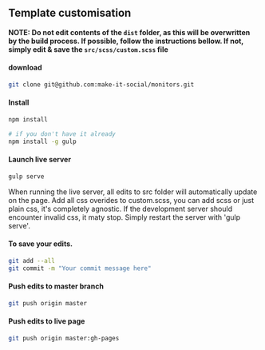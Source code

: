 ## Template customisation

__NOTE: Do not edit contents of the `dist` folder, as this will be overwritten by the build process. If possible, follow the instructions bellow. If not, simply edit & save the `src/scss/custom.scss` file__

#### download 
```BASH
git clone git@github.com:make-it-social/monitors.git
```

#### Install
```BASH
npm install

# if you don't have it already
npm install -g gulp
```

#### Launch live server
```BASH
gulp serve
```


When running the live server, all edits to src folder will automatically update on the page. Add all css overides to custom.scss, you can add scss or just plain css, it's completely agnostic. If the development server should encounter invalid css, it maty stop. Simply restart the server with 'gulp serve'.

#### To save your edits.
```BASH
git add --all 
git commit -m "Your commit message here"
```

#### Push edits to master branch
```BASH
git push origin master
```

#### Push edits to live page
```BASH
git push origin master:gh-pages
```